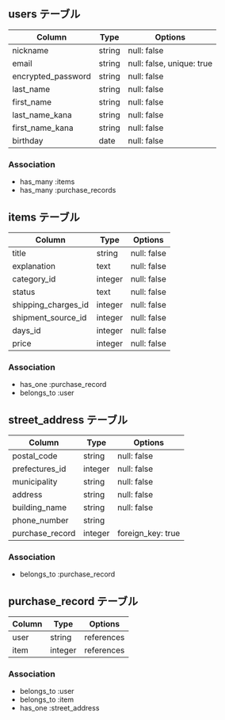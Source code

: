 ## users テーブル

|Column                   |Type   |Options                  |
|-------------------------|-------|-------------------------|
|nickname                 |string |null: false              |
|email                    |string |null: false, unique: true|
|encrypted_password       |string |null: false              |
|last_name                |string |null: false              |
|first_name               |string |null: false              |
|last_name_kana           |string |null: false              |
|first_name_kana          |string |null: false              |
|birthday                 |date   |null: false              |


### Association
- has_many :items
- has_many :purchase_records

## items テーブル

|Column             |Type   |Options    |
|-------------------|-------|-----------|
|title              |string |null: false|
|explanation        |text   |null: false|
|category_id        |integer|null: false|
|status             |text   |null: false|
|shipping_charges_id|integer|null: false|
|shipment_source_id |integer|null: false|
|days_id            |integer|null: false|
|price              |integer|null: false|


### Association
- has_one    :purchase_record
- belongs_to :user

## street_address テーブル

|Column         |Type   |Options          |
|---------------|-------|-----------------|
|postal_code    |string |null: false      |
|prefectures_id |integer|null: false      |
|municipality   |string |null: false      |
|address        |string |null: false      |
|building_name  |string |null: false      |
|phone_number   |string |                 |
|purchase_record|integer|foreign_key: true|


### Association
- belongs_to :purchase_record


## purchase_record テーブル

|Column |Type   |Options   |
|-------|-------|----------|
|user   |string |references|
|item   |integer|references|


### Association
- belongs_to :user
- belongs_to :item
- has_one :street_address